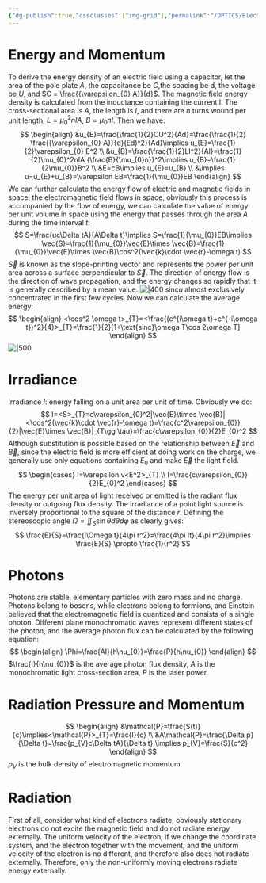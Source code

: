 ```yaml
---
{"dg-publish":true,"cssclasses":["img-grid"],"permalink":"/OPTICS/Electromagnetic Theory Part II/","dgPassFrontmatter":true,"created":"2025-06-22T21:39:32.000+08:00","updated":"2025-07-12T15:20:59.662+08:00"}
---
```


# Energy and Momentum
To derive the energy density of an electric field using a capacitor, let the area of the pole plate $A$, the capacitance be $C$,the spacing be d, the voltage be $U$, and $C = \frac{{\varepsilon_{0} A}}{d}$. The magnetic field energy density is calculated from the inductance containing the current I. The cross-sectional area is $A$, the length is $l$, and there are $n$ turns wound per unit length, $L=\mu_{0}^2nIA$, $B = \mu_{0}nI$. Then we have:
$$
\begin{align}
&u_{E}=\frac{\frac{1}{2}CU^2}{Ad}=\frac{\frac{1}{2} \frac{{\varepsilon_{0} A}}{d}(Ed)^2}{Ad}\implies u_{E}=\frac{1}{2}\varepsilon_{0} E^2 \\
&u_{B}=\frac{\frac{1}{2}LI^2}{Al}=\frac{1}{2}\mu_{0}^2nIA {\frac{B}{\mu_{0}n}}^2\implies u_{B}=\frac{1}{2\mu_{0}}B^2 \\
&E=cB\implies u_{E}=u_{B} \\
&\implies u=u_{E}+u_{B}=\varepsilon EB=\frac{1}{\mu_{0}}EB
\end{align}
$$
We can further calculate the energy flow of electric and magnetic fields in space, the electromagnetic field flows in space, obviously this process is accompanied by the flow of energy, we can calculate the value of energy per unit volume in space using the energy that passes through the area $A$ during the time interval $t$:
$$
S=\frac{uc\Delta tA}{A\Delta t}\implies S=\frac{1}{\mu_{0}}EB\implies \vec{S}=\frac{1}{\mu_{0}}\vec{E}\times \vec{B}=\frac{1}{\mu_{0}}\vec{E}\times \vec{B}\cos^2(\vec{k}\cdot \vec{r}-\omega t)
$$
$\vec{S}$ is known as the slope-printing vector and represents the power per unit area across a surface perpendicular to $\vec{S}$.
The direction of energy flow is the direction of wave propagation, and the energy changes so rapidly that it is generally described by a mean value.
![|400](https://i.imgur.com/kcV22X5.png)
$\text{sinc}u$ almost exclusively concentrated in the first few cycles. Now we can calculate the average energy:
$$
\begin{align}
<\cos^2 \omega t>_{T}=<\frac{(e^{i\omega t}+e^{-i\omega t})^2}{4}>_{T}=\frac{1}{2}[1+\text{sinc}\omega T\cos 2\omega T]
\end{align}
$$
![|500](https://i.imgur.com/Dc2beMg.png)
# Irradiance
Irradiance $I$: energy falling on a unit area per unit of time. Obviously we do:
$$
I=<S>_{T}=c\varepsilon_{0}^2|\vec{E}\times \vec{B}|<\cos^2(\vec{k}\cdot \vec{r}-\omega t)=\frac{c^2\varepsilon_{0}}{2}|\vec{E}\times \vec{B}|_{T\gg \tau}=\frac{c\varepsilon_{0}}{2}E_{0}^2
$$
Although substitution is possible based on the relationship between $\vec{E}$ and $\vec{B}$, since the electric field is more efficient at doing work on the charge, we generally use only equations containing $E_{0}$ and make $\vec{E}$ the light field.
$$
\begin{cases}
I=\varepsilon v<E^2>_{T} \\
I=\frac{c\varepsilon_{0}}{2}E_{0}^2
\end{cases}
$$
The energy per unit area of light received or emitted is the radiant flux density or outgoing flux density.
The irradiance of a point light source is inversely proportional to the square of the distance $r$. Defining the stereoscopic angle $\Omega=\iint_{S}\sin \theta d\theta d\varphi$ as  clearly gives:
$$
\frac{E}{S}=\frac{I\Omega t}{4\pi r^2}=\frac{4\pi It}{4\pi r^2}\implies \frac{E}{S} \propto \frac{1}{r^2}
$$
# Photons
Photons are stable, elementary particles with zero mass and no charge. Photons belong to bosons, while electrons belong to fermions, and Einstein believed that the electromagnetic field is quantized and consists of a single photon. Different plane monochromatic waves represent different states of the photon, and the average photon flux can be calculated by the following equation:
$$
\begin{align}
\Phi=\frac{AI}{h\nu_{0}}=\frac{P}{h\nu_{0}}
\end{align}
$$
$\frac{I}{h\nu_{0}}$ is the average photon flux density, $A$ is the monochromatic light cross-section area, $P$ is the laser power.
# Radiation Pressure and Momentum
$$
\begin{align}
&\mathcal{P}=\frac{S(t)}{c}\implies<\mathcal{P}>_{T}=\frac{I}{c} \\
&A\mathcal{P}=\frac{\Delta p}{\Delta t}=\frac{p_{V}c\Delta tA}{\Delta t} \implies p_{V}=\frac{S}{c^2}
\end{align}
$$
$p_{V}$ is the bulk density of electromagnetic momentum.
# Radiation
First of all, consider what kind of electrons radiate, obviously stationary electrons do not excite the magnetic field and do not radiate energy externally. The uniform velocity of the electron, if we change the coordinate system, and the electron together with the movement, and the uniform velocity of the electron is no different, and therefore also does not radiate externally. Therefore, only the non-uniformly moving electrons radiate energy externally.
